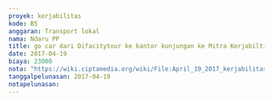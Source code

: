 ```yaml
---
proyek: kerjabilitas
kode: B5
anggaran: Transport lokal
nama: Ndaru PP
title: go car dari Difacitytour ke kantor kunjungan ke Mitra Kerjabiltias di Yogyakarta
date: 2017-04-19
biaya: 23000
nota: "https://wiki.ciptamedia.org/wiki/File:April_19_2017_kerjabilitas_B5_gocar_difacitytour_ke_kantor_inok.jpg"
tanggalpelunasan: 2017-04-19
notapelunasan:
---
```

